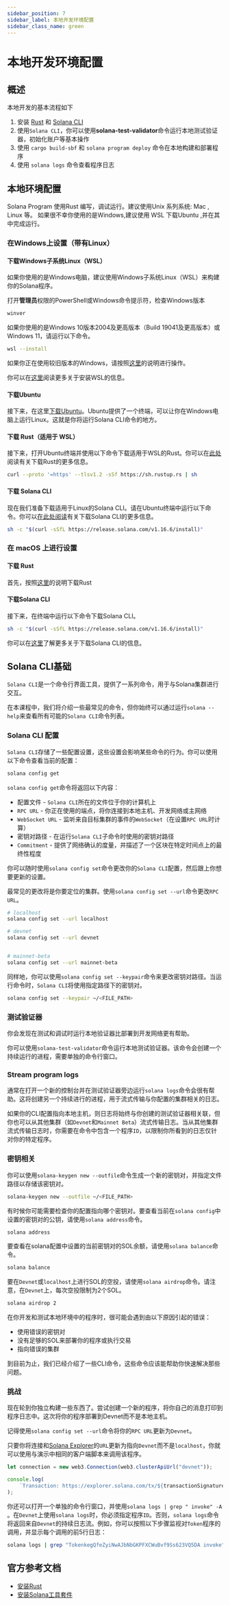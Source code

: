 ```yaml
---
sidebar_position: 7
sidebar_label: 本地开发环境配置
sidebar_class_name: green
---
```


# 本地开发环境配置

## 概述

本地开发的基本流程如下

1. 安装 [Rust](https://www.rust-lang.org/tools/install) 和 [Solana CLI](https://docs.solana.com/cli/install-solana-cli-tools)
2. 使用`Solana CLI`，你可以使用**solana-test-validator**命令运行本地测试验证器，初始化账户等基本操作
3. 使用 `cargo build-sbf` 和 `solana program deploy` 命令在本地构建和部署程序
4. 使用 `solana logs` 命令查看程序日志

## 本地环境配置

Solana Program 使用Rust 编写，调试运行。建议使用Unix 系列系统: Mac , Linux 等。
如果很不幸你使用的是Windows,建议使用 WSL 下载Ubuntu ,并在其中完成运行。

### 在Windows上设置（带有Linux）

#### 下载Windows子系统Linux（WSL）

如果你使用的是Windows电脑，建议使用Windows子系统Linux（WSL）来构建你的Solana程序。

打开**管理员**权限的PowerShell或Windows命令提示符，检查Windows版本

```bash
winver
```

如果你使用的是Windows 10版本2004及更高版本（Build 19041及更高版本）或Windows 11，请运行以下命令。

```bash
wsl --install
```

如果你正在使用较旧版本的Windows，请按照[这里](https://docs.microsoft.com/en-us/windows/wsl/install-manual)的说明进行操作。

你可以在[这里](https://learn.microsoft.com/en-us/windows/wsl/install)阅读更多关于安装WSL的信息。

#### 下载Ubuntu

接下来，在这里[下载Ubuntu](https://apps.microsoft.com/store/detail/ubuntu-2004/9N6SVWS3RX71?hl=en-us&gl=US)。Ubuntu提供了一个终端，可以让你在Windows电脑上运行Linux。这就是你将运行Solana CLI命令的地方。

#### 下载 Rust（适用于 WSL）

接下来，打开Ubuntu终端并使用以下命令下载适用于WSL的Rust。你可以在[此处](https://www.rust-lang.org/learn/get-started)阅读有关下载Rust的更多信息。

```bash
curl --proto '=https' --tlsv1.2 -sSf https://sh.rustup.rs | sh
```

#### 下载 Solana CLI

现在我们准备下载适用于Linux的Solana CLI。请在Ubuntu终端中运行以下命令。你可以[在此处阅读](https://docs.solana.com/cli/install-solana-cli-tools)有关下载Solana CLI的更多信息。

```bash
sh -c "$(curl -sSfL https://release.solana.com/v1.16.6/install)"
```

### 在 macOS 上进行设置

#### 下载 Rust

首先，按照[这里](https://www.rust-lang.org/tools/install)的说明下载Rust

#### 下载Solana CLI

接下来，在终端中运行以下命令下载Solana CLI。

```bash
sh -c "$(curl -sSfL https://release.solana.com/v1.16.6/install)"
```

你可以在[这里](https://docs.solana.com/cli/install-solana-cli-tools)了解更多关于下载Solana CLI的信息。

## Solana CLI基础

`Solana CLI`是一个命令行界面工具，提供了一系列命令，用于与Solana集群进行交互。

在本课程中，我们将介绍一些最常见的命令，但你始终可以通过运行`solana --help`来查看所有可能的`Solana CLI`命令列表。

### Solana CLI 配置

`Solana CLI`存储了一些配置设置，这些设置会影响某些命令的行为。你可以使用以下命令查看当前的配置：

```bash
solana config get
```

`solana config get`命令将返回以下内容：
- 配置文件 - `Solana CLI`所在的文件位于你的计算机上
- `RPC URL` - 你正在使用的端点，将你连接到本地主机、开发网络或主网络
- `WebSocket URL` - 监听来自目标集群的事件的`WebSocket`（在设置`RPC URL`时计算）
- 密钥对路径 - 在运行`Solana CLI`子命令时使用的密钥对路径
- `Commitment` - 提供了网络确认的度量，并描述了一个区块在特定时间点上的最终性程度

你可以随时使用`solana config set`命令更改你的`Solana CLI`配置，然后跟上你想要更新的设置。

最常见的更改将是你要定位的集群。使用`solana config set --url`命令更改`RPC URL`。

```bash
# localhost
solana config set --url localhost

# devnet
solana config set --url devnet


# mainnet-beta
solana config set --url mainnet-beta
```

同样地，你可以使用`solana config set --keypair`命令来更改密钥对路径。当运行命令时，`Solana CLI`将使用指定路径下的密钥对。

```bash
solana config set --keypair ~/<FILE_PATH>
```

### 测试验证器

你会发现在测试和调试时运行本地验证器比部署到开发网络更有帮助。

你可以使用`solana-test-validator`命令运行本地测试验证器。该命令会创建一个持续运行的进程，需要单独的命令行窗口。

### Stream program logs

通常在打开一个新的控制台并在测试验证器旁边运行`solana logs`命令会很有帮助。这将创建另一个持续进行的进程，用于流式传输与你配置的集群相关的日志。

如果你的CLI配置指向本地主机，则日志将始终与你创建的测试验证器相关联，但你也可以从其他集群（如`Devnet`和`Mainnet Beta`）流式传输日志。当从其他集群流式传输日志时，你需要在命令中包含一个程序`ID`，以限制你所看到的日志仅针对你的特定程序。


### 密钥相关

你可以使用`solana-keygen new --outfile`命令生成一个新的密钥对，并指定文件路径以存储该密钥对。

```bash
solana-keygen new --outfile ~/<FILE_PATH>
```

有时候你可能需要检查你的配置指向哪个密钥对。要查看当前在`solana config`中设置的密钥对的公钥，请使用`solana address`命令。

```bash
solana address
```

要查看在solana配置中设置的当前密钥对的SOL余额，请使用`solana balance`命令。

```bash
solana balance
```

要在`Devnet`或`localhost`上进行SOL的空投，请使用`solana airdrop`命令。请注意，在`Devnet`上，每次空投限制为2个SOL。

```bash
solana airdrop 2
```

在你开发和测试本地环境中的程序时，很可能会遇到由以下原因引起的错误：

- 使用错误的密钥对
- 没有足够的SOL来部署你的程序或执行交易
- 指向错误的集群

到目前为止，我们已经介绍了一些CLI命令，这些命令应该能帮助你快速解决那些问题。

### 挑战

现在轮到你独立构建一些东西了。尝试创建一个新的程序，将你自己的消息打印到程序日志中。这次将你的程序部署到Devnet而不是本地主机。

记得使用`solana config set --url`命令将你的`RPC URL`更新为`Devnet`。

只要你将连接和[Solana Explorer](https://explorer.solana.com)的`URL`更新为指向`Devnet`而不是`localhost`，你就可以使用与演示中相同的客户端脚本来调用该程序。

```ts
let connection = new web3.Connection(web3.clusterApiUrl("devnet"));
```

```ts
console.log(
    `Transaction: https://explorer.solana.com/tx/${transactionSignature}?cluster=devnet`
);
```

你还可以打开一个单独的命令行窗口，并使用`solana logs | grep " invoke" -A` 。在`Devnet`上使用`solana logs`时，你必须指定程序`ID`。否则，`solana logs`命令将返回来自`Devnet`的持续日志流。例如，你可以按照以下步骤监视对`Token`程序的调用，并显示每个调用的前5行日志：

```bash
solana logs | grep "TokenkegQfeZyiNwAJbNbGKPFXCWuBvf9Ss623VQ5DA invoke" -A 5
```

## 官方参考文档

- [安装Rust](https://www.rust-lang.org/tools/install)
- [安装Solana工具套件](https://docs.solana.com/cli/install-solana-cli-tools)

